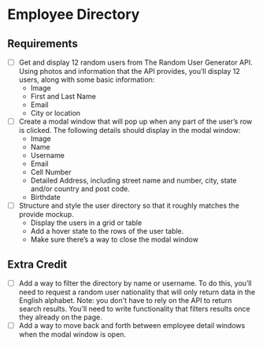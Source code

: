 # Employee Directory
## Requirements
- [ ] Get and display 12 random users from The Random User Generator API. Using photos and information that the API provides, you’ll display 12 users, along with some basic information:
  * Image
  * First and Last Name
  * Email
  * City or location
- [ ] Create a modal window that will pop up when any part of the user’s row is clicked. The following details should display in the modal window:
  * Image
  * Name
  * Username
  * Email
  * Cell Number
  * Detailed Address, including street name and number, city, state and/or country and post code.
  * Birthdate
- [ ] Structure and style the user directory so that it roughly matches the provide mockup.
  * Display the users in a grid or table
  * Add a hover state to the rows of the user table.
  * Make sure there’s a way to close the modal window
## Extra Credit
- [ ] Add a way to filter the directory by name or username. To do this, you’ll need to request a random user nationality that will only return data in the English alphabet. Note: you don't have to rely on the API to return search results. You'll need to write functionality that filters results once they already on the page.
- [ ] Add a way to move back and forth between employee detail windows when the modal window is open.
